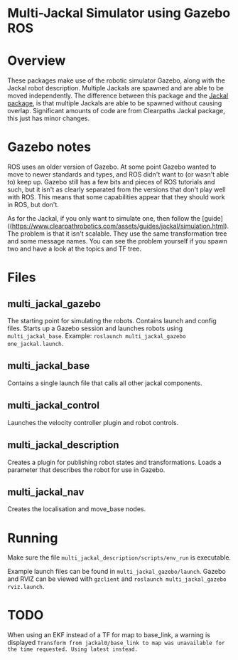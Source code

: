 # Multi-Jackal Simulator using Gazebo ROS

# Overview
These packages make use of the robotic simulator Gazebo, along with the Jackal 
robot description. Multiple Jackals are spawned and are able to be moved 
independently. The difference between this package and the [Jackal package](https://github.com/jackal/jackal), 
is that multiple Jackals are able to be spawned without causing overlap. 
Significant amounts of code are from Clearpaths Jackal package, this just has 
minor changes.

# Gazebo notes
ROS uses an older version of Gazebo. At some point Gazebo wanted to move to 
newer standards and types, and ROS didn't want to (or wasn't able to) keep up. 
Gazebo still has a few bits and pieces of ROS tutorials and such, but it isn't 
as clearly separated from the versions that don't play well with ROS. This means 
that some capabilities appear that they should work in ROS, but don't.

As for the Jackal, if you only want to simulate one, then follow the 
[guide]((https://www.clearpathrobotics.com/assets/guides/jackal/simulation.html). 
The problem is that it isn't scalable. They use the same transformation tree and 
some message names. You can see the problem yourself if you spawn two and have a 
look at the topics and TF tree.

# Files
## multi_jackal_gazebo
The starting point for simulating the robots. Contains launch and config files.
Starts up a Gazebo session and launches robots using `multi_jackal_base`.
Example: `roslaunch multi_jackal_gazebo one_jackal.launch`.

## multi_jackal_base
Contains a single launch file that calls all other jackal components.

## multi_jackal_control
Launches the velocity controller plugin and robot controls.

## multi_jackal_description
Creates a plugin for publishing robot states and transformations. Loads a 
parameter that describes the robot for use in Gazebo.

## multi_jackal_nav
Creates the localisation and move_base nodes.

# Running
Make sure the file `multi_jackal_description/scripts/env_run` is executable.

Example launch files can be found in `multi_jackal_gazebo/launch`. Gazebo and RVIZ 
can be viewed with `gzclient` and `roslaunch multi_jackal_gazebo rviz.launch`.

# TODO
When using an EKF instead of a TF for map to base_link, a warning is displayed
`Transform from jackal0/base_link to map was unavailable for the time requested.
Using latest instead.`
